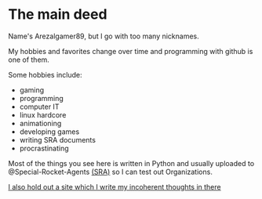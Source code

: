 # The main deed
Name's Arezalgamer89, but I go with too many nicknames.

My hobbies and favorites change over time and programming with github is one of them.

Some hobbies include:
- gaming
- programming
- computer IT
- linux hardcore
- animationing
- developing games
- writing SRA documents
- procrastinating

Most of the things you see here is written in Python and usually uploaded to @Special-Rocket-Agents [\(SRA)](https://github.com/Special-Rocket-Agents) so I can test out Organizations.

[I also hold out a site which I write my incoherent thoughts in there](https://arezg.neocities.org)
